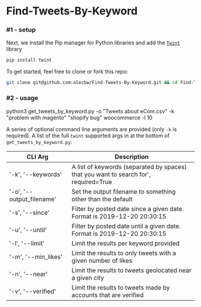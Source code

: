 # Find-Tweets-By-Keyword

### \#1 - setup

Next, we install the Pip manager for Python libraries and add the [`Twint`](https://github.com/twintproject/twint) library
```bash
pip install twint
```

To get started, feel free to clone or fork this repo: 
```bash
git clone git@github.com:alecbw/Find-Tweets-By-Keyword.git && cd Find-Tweets-By-Keyword
```

### \#2 - usage

python3 get_tweets_by_keyword.py -o "Tweets about eCom.csv" -k  "problem with magento" "shopify bug" woocommerce -l 10

A series of optional command line arguments are provided (only `-k` is required). A list of the full `twint` supported args in at the bottom of `get_tweets_by_keyword.py`:

| CLI Arg                   | Description                                                                           
|---------------------------|-------------------------------------------------------------------------------------------
| '-k', '--keywords'        | A list of keywords (separated by spaces) that you want to search for', required=True
| '-o', '--output_filename' | Set the output filename to something other than the default                             
| '-s', '--since'           | Filter by posted date since a given date. Format is 2019-12-20 20:30:15
| '-u', '--until'           | Filter by posted date until a given date. Format is 2019-12-20 20:30:15
| '-l', '--limit'           | Limit the results per keyword provided                          
| '-m', '--min_likes'       | Limit the results to only tweets with a given number of likes       
| '-n', '--near'            | Limit the results to tweets geolocated near a given city            
| '-v', '--verified'        | Limit the results to tweets made by accounts that are verified       
